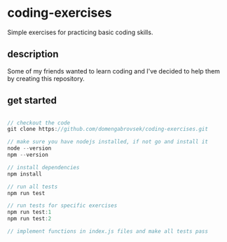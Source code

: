 # coding-exercises
Simple exercises for practicing basic coding skills.

## description
Some of my friends wanted to learn coding and I've decided to help them by creating this repository.

## get started
```js

// checkout the code
git clone https://github.com/domengabrovsek/coding-exercises.git

// make sure you have nodejs installed, if not go and install it
node --version
npm --version

// install dependencies
npm install

// run all tests
npm run test

// run tests for specific exercises
npm run test:1
npm run test:2

// implement functions in index.js files and make all tests pass
```
